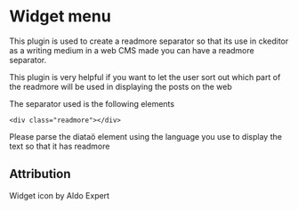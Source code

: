 # Widget menu

This plugin is used to create a readmore separator so that its use in ckeditor as a writing medium in a web CMS made you can have a readmore separator.

This plugin is very helpful if you want to let the user sort out which part of the readmore will be used in displaying the posts on the web

The separator used is the following elements

```
<div class="readmore"></div>
```

Please parse the diataö element using the language you use to display the text so that it has readmore

## Attribution
Widget icon by Aldo Expert